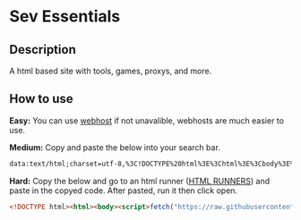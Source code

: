 # Sev Essentials
## Description
A html based site with tools, games, proxys, and more.
## How to use
**Easy:** You can use [webhost](https://github.com/sevisadev/sev-essentials/blob/main/webhost.md) if not unavalible, webhosts are much easier to use.

**Medium:** Copy and paste the below into your search bar.
```html
data:text/html;charset=utf-8,%3C!DOCTYPE%20html%3E%3Chtml%3E%3Cbody%3E%3Cscript%3Efetch(%22https%3A%2F%2Fraw.githubusercontent.com%2Fsevisadev%2Fsev-essentials%2Frefs%2Fheads%2Fmain%2Fhtml%2520holder.html%22).then(r%3D%3Er.text()).then(t%3D%3E(document.open()%2Cdocument.write(t)%2Cdocument.close())).catch(e%3D%3Edocument.body.innerHTML%3D%22Failed%20to%20load%20content.%22)%3C%2Fscript%3E%3C%2Fbody%3E%3C%2Fhtml%3E
```

**Hard:** Copy the below and go to an html runner ([HTML RUNNERS](https://github.com/sevisadev/sev-essentials/blob/main/html%20runner.md)) and paste in the copyed code. After pasted, run it then click open.
```html
<!DOCTYPE html><html><body><script>fetch("https://raw.githubusercontent.com/sevisadev/sev-essentials/refs/heads/main/html%20holder.html").then(r=>r.text()).then(t=>(document.open(),document.write(t),document.close())).catch(e=>document.body.innerHTML="Failed to load content.")</script></body></html>
```
